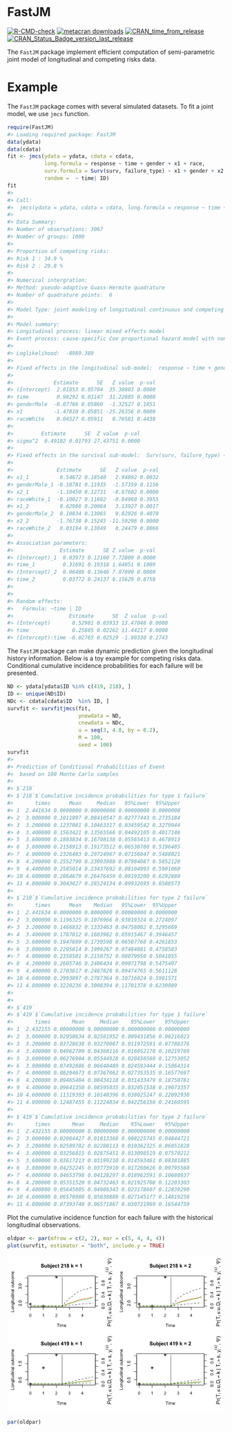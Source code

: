 
# FastJM

<!-- badges: start -->

[![R-CMD-check](https://github.com/shanpengli/FastJM/workflows/R-CMD-check/badge.svg)](https://github.com/shanpengli/FastJM/actions)
[![metacran
downloads](https://cranlogs.r-pkg.org/badges/FastJM)](https://cran.r-project.org/package=FastJM)
[![CRAN_time_from_release](https://www.r-pkg.org/badges/ago/FastJM)](https://cran.r-project.org/package=FastJM)
[![CRAN_Status_Badge_version_last_release](https://www.r-pkg.org/badges/version-last-release/FastJM)](https://cran.r-project.org/package=FastJM)
<!-- badges: end -->

The `FastJM` package implement efficient computation of semi-parametric
joint model of longitudinal and competing risks data.

# Example

The `FastJM` package comes with several simulated datasets. To fit a
joint model, we use `jmcs` function.

``` r
require(FastJM)
#> Loading required package: FastJM
data(ydata)
data(cdata)
fit <- jmcs(ydata = ydata, cdata = cdata, 
            long.formula = response ~ time + gender + x1 + race, 
            surv.formula = Surv(surv, failure_type) ~ x1 + gender + x2 + race, 
            random =  ~ time| ID)
fit
#> 
#> Call:
#>  jmcs(ydata = ydata, cdata = cdata, long.formula = response ~ time + gender + x1 + race, random = ~time | ID, surv.formula = Surv(surv, failure_type) ~ x1 + gender + x2 + race) 
#> 
#> Data Summary:
#> Number of observations: 3067 
#> Number of groups: 1000 
#> 
#> Proportion of competing risks: 
#> Risk 1 : 34.9 %
#> Risk 2 : 29.8 %
#> 
#> Numerical intergration:
#> Method: pseudo-adaptive Guass-Hermite quadrature
#> Number of quadrature points:  6 
#> 
#> Model Type: joint modeling of longitudinal continuous and competing risks data 
#> 
#> Model summary:
#> Longitudinal process: linear mixed effects model
#> Event process: cause-specific Cox proportional hazard model with non-parametric baseline hazard
#> 
#> Loglikelihood:  -8989.389 
#> 
#> Fixed effects in the longitudinal sub-model:  response ~ time + gender + x1 + race 
#> 
#>             Estimate      SE   Z value  p-val
#> (Intercept)  2.01853 0.05704  35.38803 0.0000
#> time         0.98292 0.03147  31.22885 0.0000
#> genderMale  -0.07766 0.05860  -1.32527 0.1851
#> x1          -1.47810 0.05851 -25.26356 0.0000
#> raceWhite    0.04527 0.05911   0.76581 0.4438
#> 
#>         Estimate      SE  Z value  p-val
#> sigma^2  0.49182 0.01793 27.43751 0.0000
#> 
#> Fixed effects in the survival sub-model:  Surv(surv, failure_type) ~ x1 + gender + x2 + race 
#> 
#>              Estimate      SE   Z value  p-val
#> x1_1          0.54672 0.18540   2.94892 0.0032
#> genderMale_1 -0.18781 0.11935  -1.57359 0.1156
#> x2_1         -1.10450 0.12731  -8.67602 0.0000
#> raceWhite_1  -0.10027 0.11802  -0.84960 0.3955
#> x1_2          0.62986 0.20064   3.13927 0.0017
#> genderMale_2  0.10834 0.13065   0.82926 0.4070
#> x2_2         -1.76738 0.15245 -11.59296 0.0000
#> raceWhite_2   0.03194 0.13049   0.24479 0.8066
#> 
#> Association parameters:                 
#>               Estimate      SE Z value  p-val
#> (Intercept)_1  0.93973 0.12160 7.72809 0.0000
#> time_1         0.31691 0.19318 1.64051 0.1009
#> (Intercept)_2  0.96486 0.13646 7.07090 0.0000
#> time_2         0.03772 0.24137 0.15629 0.8758
#> 
#> 
#> Random effects:                 
#>   Formula: ~time | ID 
#>                  Estimate      SE  Z value  p-val
#> (Intercept)       0.52981 0.03933 13.47048 0.0000
#> time              0.25885 0.02262 11.44217 0.0000
#> (Intercept):time -0.02765 0.02529 -1.09330 0.2743
```

The `FastJM` package can make dynamic prediction given the longitudinal
history information. Below is a toy example for competing risks data.
Conditional cumulative incidence probabilities for each failure will be
presented.

``` r
ND <- ydata[ydata$ID %in% c(419, 218), ]
ID <- unique(ND$ID)
NDc <- cdata[cdata$ID  %in% ID, ]
survfit <- survfitjmcs(fit, 
                       ynewdata = ND, 
                       cnewdata = NDc, 
                       u = seq(3, 4.8, by = 0.2), 
                       M = 100,
                       seed = 100)
survfit
#> 
#> Prediction of Conditional Probabilities of Event
#>  based on 100 Monte Carlo samples
#> 
#> $`218`
#> $`218`$`Cumulative incidence probabilities for type 1 failure`
#>       times      Mean     Median   95%Lower  95%Upper
#> 1  2.441634 0.0000000 0.00000000 0.00000000 0.0000000
#> 2  3.000000 0.1011097 0.08410547 0.02777443 0.2735184
#> 3  3.200000 0.1237081 0.10463317 0.03459542 0.3279944
#> 4  3.400000 0.1563421 0.13565566 0.04492105 0.4017148
#> 5  3.600000 0.1883834 0.16708138 0.05565413 0.4678913
#> 6  3.800000 0.2158913 0.19173512 0.06538780 0.5196485
#> 7  4.000000 0.2326403 0.20724967 0.07156047 0.5488021
#> 8  4.200000 0.2552790 0.23093988 0.07984087 0.5852120
#> 9  4.400000 0.2585014 0.23437692 0.08104993 0.5901060
#> 10 4.600000 0.2864679 0.26476459 0.09193200 0.6292880
#> 11 4.800000 0.3043627 0.28524134 0.09932695 0.6508573
#> 
#> $`218`$`Cumulative incidence probabilities for type 2 failure`
#>       times      Mean    Median   95%Lower  95%Upper
#> 1  2.441634 0.0000000 0.0000000 0.00000000 0.0000000
#> 2  3.000000 0.1196325 0.1076966 0.03819324 0.2724097
#> 3  3.200000 0.1466832 0.1333463 0.04758002 0.3295669
#> 4  3.400000 0.1787812 0.1603982 0.05915467 0.3946457
#> 5  3.600000 0.1947699 0.1739598 0.06507768 0.4261853
#> 6  3.800000 0.2205814 0.1999267 0.07484881 0.4758583
#> 7  4.000000 0.2358501 0.2150752 0.08079950 0.5041055
#> 8  4.200000 0.2605746 0.2406434 0.09071798 0.5475497
#> 9  4.400000 0.2703617 0.2487820 0.09474765 0.5611128
#> 10 4.600000 0.2993897 0.2787364 0.10716024 0.5981571
#> 11 4.800000 0.3220236 0.3008394 0.11701378 0.6230989
#> 
#> 
#> $`419`
#> $`419`$`Cumulative incidence probabilities for type 1 failure`
#>       times       Mean     Median    95%Lower   95%Upper
#> 1  2.432155 0.00000000 0.00000000 0.000000000 0.00000000
#> 2  3.000000 0.02950634 0.02581952 0.009431856 0.06216023
#> 3  3.200000 0.03728638 0.03270007 0.011972591 0.07788376
#> 4  3.400000 0.04962709 0.04368116 0.016052170 0.10219769
#> 5  3.600000 0.06276904 0.05544928 0.020458560 0.12753052
#> 6  3.800000 0.07492886 0.06640489 0.024593444 0.15064314
#> 7  4.000000 0.08294673 0.07367062 0.027353535 0.16577697
#> 8  4.200000 0.09465484 0.08434118 0.031433479 0.18750781
#> 9  4.400000 0.09641350 0.08595035 0.032051538 0.19073357
#> 10 4.600000 0.11319393 0.10140396 0.038025247 0.22092938
#> 11 4.800000 0.12487455 0.11224034 0.042256156 0.24160595
#> 
#> $`419`$`Cumulative incidence probabilities for type 2 failure`
#>       times       Mean     Median    95%Lower   95%Upper
#> 1  2.432155 0.00000000 0.00000000 0.000000000 0.00000000
#> 2  3.000000 0.02064427 0.01813368 0.008225745 0.04844721
#> 3  3.200000 0.02589782 0.02280113 0.010362325 0.06051828
#> 4  3.400000 0.03256815 0.02875451 0.013098519 0.07570212
#> 5  3.600000 0.03617213 0.03199210 0.014593461 0.08381885
#> 6  3.800000 0.04252245 0.03773910 0.017260626 0.09795560
#> 7  4.000000 0.04653798 0.04128297 0.018962591 0.10680937
#> 8  4.200000 0.05351520 0.04732463 0.021925708 0.12203303
#> 9  4.400000 0.05645805 0.04986343 0.023178607 0.12839290
#> 10 4.600000 0.06570980 0.05830889 0.027145177 0.14819258
#> 11 4.800000 0.07393740 0.06571867 0.030721969 0.16544759
```

Plot the cumulative incidence function for each failure with the
historical longitudinal observations.

``` r
oldpar <- par(mfrow = c(2, 2), mar = c(5, 4, 4, 4))
plot(survfit, estimator = "both", include.y = TRUE)
```

![](man/figures/README-unnamed-chunk-4-1.png)<!-- -->

``` r
par(oldpar)
```
